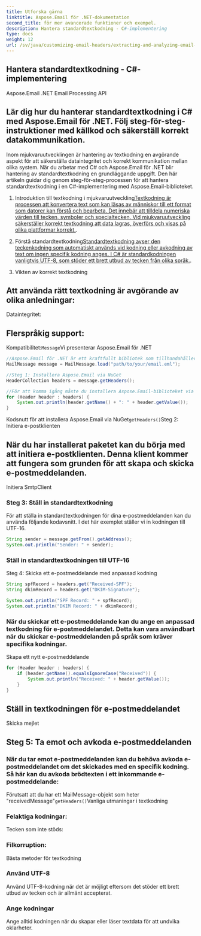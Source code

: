 ```yaml
---
title: Utforska gärna
linktitle: Aspose.Email för .NET-dokumentation
second_title: för mer avancerade funktioner och exempel.
description: Hantera standardtextkodning - C#-implementering
type: docs
weight: 12
url: /sv/java/customizing-email-headers/extracting-and-analyzing-email-headers/
---
```


## Hantera standardtextkodning - C#-implementering

 Aspose.Email .NET Email Processing API

##  Lär dig hur du hanterar standardtextkodning i C# med Aspose.Email för .NET. Följ steg-för-steg-instruktioner med källkod och säkerställ korrekt datakommunikation.

Inom mjukvaruutvecklingen är hantering av textkodning en avgörande aspekt för att säkerställa dataintegritet och korrekt kommunikation mellan olika system. När du arbetar med C# och Aspose.Email för .NET blir hantering av standardtextkodning en grundläggande uppgift. Den här artikeln guidar dig genom steg-för-steg-processen för att hantera standardtextkodning i en C#-implementering med Aspose.Email-biblioteket.

1. Introduktion till textkodning i mjukvaruutveckling[Textkodning är processen att konvertera text som kan läsas av människor till ett format som datorer kan förstå och bearbeta. Det innebär att tilldela numeriska värden till tecken, symboler och specialtecken. Vid mjukvaruutveckling säkerställer korrekt textkodning att data lagras, överförs och visas på olika plattformar korrekt.](https://www.oracle.com/java/technologies/javase-downloads.html).

2. Förstå standardtextkodning[Standardtextkodning avser den teckenkodning som automatiskt används vid kodning eller avkodning av text om ingen specifik kodning anges. I C# är standardkodningen vanligtvis UTF-8, som stöder ett brett utbud av tecken från olika språk.](https://releases.aspose.com/email/java/).

3. Vikten av korrekt textkodning

## Att använda rätt textkodning är avgörande av olika anledningar:

Dataintegritet:

## Flerspråkig support:

Kompatibilitet:`Message`Vi presenterar Aspose.Email för .NET

```java
//Aspose.Email för .NET är ett kraftfullt bibliotek som tillhandahåller omfattande e-postbearbetningsmöjligheter för .NET-applikationer. Det låter dig skapa, manipulera och skicka e-postmeddelanden med en mängd olika format och protokoll.
MailMessage message = MailMessage.load("path/to/your/email.eml");

//Steg 1: Installera Aspose.Email via NuGet
HeaderCollection headers = message.getHeaders();

//För att komma igång måste du installera Aspose.Email-biblioteket via NuGet. Öppna ditt projekt i Visual Studio och använd NuGet Package Manager för att söka efter och installera paketet "Aspose.Email".
for (Header header : headers) {
    System.out.println(header.getName() + ": " + header.getValue());
}
```

 Kodsnutt för att installera Aspose.Email via NuGet`getHeaders()`Steg 2: Initiera e-postklienten

## När du har installerat paketet kan du börja med att initiera e-postklienten. Denna klient kommer att fungera som grunden för att skapa och skicka e-postmeddelanden.

 Initiera SmtpClient

### Steg 3: Ställ in standardtextkodning

För att ställa in standardtextkodningen för dina e-postmeddelanden kan du använda följande kodavsnitt. I det här exemplet ställer vi in kodningen till UTF-16.

```java
String sender = message.getFrom().getAddress();
System.out.println("Sender: " + sender);
```

###  Ställ in standardtextkodningen till UTF-16

Steg 4: Skicka ett e-postmeddelande med anpassad kodning

```java
String spfRecord = headers.get("Received-SPF");
String dkimRecord = headers.get("DKIM-Signature");

System.out.println("SPF Record: " + spfRecord);
System.out.println("DKIM Record: " + dkimRecord);
```

### När du skickar ett e-postmeddelande kan du ange en anpassad textkodning för e-postmeddelandet. Detta kan vara användbart när du skickar e-postmeddelanden på språk som kräver specifika kodningar.

 Skapa ett nytt e-postmeddelande

```java
for (Header header : headers) {
    if (header.getName().equalsIgnoreCase("Received")) {
        System.out.println("Received: " + header.getValue());
    }
}
```

##  Ställ in textkodningen för e-postmeddelandet

 Skicka mejlet

## Steg 5: Ta emot och avkoda e-postmeddelanden

### När du tar emot e-postmeddelanden kan du behöva avkoda e-postmeddelandet om det skickades med en specifik kodning. Så här kan du avkoda brödtexten i ett inkommande e-postmeddelande:

 Förutsatt att du har ett MailMessage-objekt som heter "receivedMessage"`getHeaders()`Vanliga utmaningar i textkodning

### Felaktiga kodningar:

Tecken som inte stöds:

### Filkorruption:

Bästa metoder för textkodning

### Använd UTF-8

Använd UTF-8-kodning när det är möjligt eftersom det stöder ett brett utbud av tecken och är allmänt accepterat.

### Ange kodningar

Ange alltid kodningen när du skapar eller läser textdata för att undvika oklarheter.